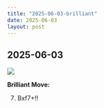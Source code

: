 ```yaml
---
title: "2025-06-03-brilliant"
date: 2025-06-03
layout: post
---
```


## 2025-06-03

![](/RecordMyBrilliancy/images/2025-06-03-brilliant.png)

**Brilliant Move:**

7. Bxf7+!!
